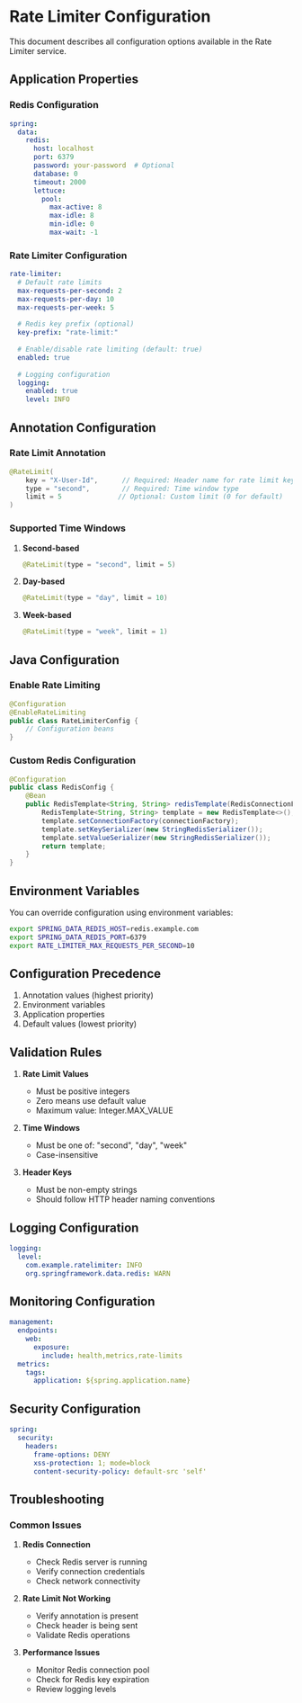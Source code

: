 # Rate Limiter Configuration

This document describes all configuration options available in the Rate Limiter service.

## Application Properties

### Redis Configuration

```yaml
spring:
  data:
    redis:
      host: localhost
      port: 6379
      password: your-password  # Optional
      database: 0
      timeout: 2000
      lettuce:
        pool:
          max-active: 8
          max-idle: 8
          min-idle: 0
          max-wait: -1
```

### Rate Limiter Configuration

```yaml
rate-limiter:
  # Default rate limits
  max-requests-per-second: 2
  max-requests-per-day: 10
  max-requests-per-week: 5
  
  # Redis key prefix (optional)
  key-prefix: "rate-limit:"
  
  # Enable/disable rate limiting (default: true)
  enabled: true
  
  # Logging configuration
  logging:
    enabled: true
    level: INFO
```

## Annotation Configuration

### Rate Limit Annotation

```java
@RateLimit(
    key = "X-User-Id",      // Required: Header name for rate limit key
    type = "second",        // Required: Time window type
    limit = 5              // Optional: Custom limit (0 for default)
)
```

### Supported Time Windows

1. **Second-based**
   ```java
   @RateLimit(type = "second", limit = 5)
   ```

2. **Day-based**
   ```java
   @RateLimit(type = "day", limit = 10)
   ```

3. **Week-based**
   ```java
   @RateLimit(type = "week", limit = 1)
   ```

## Java Configuration

### Enable Rate Limiting

```java
@Configuration
@EnableRateLimiting
public class RateLimiterConfig {
    // Configuration beans
}
```

### Custom Redis Configuration

```java
@Configuration
public class RedisConfig {
    @Bean
    public RedisTemplate<String, String> redisTemplate(RedisConnectionFactory connectionFactory) {
        RedisTemplate<String, String> template = new RedisTemplate<>();
        template.setConnectionFactory(connectionFactory);
        template.setKeySerializer(new StringRedisSerializer());
        template.setValueSerializer(new StringRedisSerializer());
        return template;
    }
}
```

## Environment Variables

You can override configuration using environment variables:

```bash
export SPRING_DATA_REDIS_HOST=redis.example.com
export SPRING_DATA_REDIS_PORT=6379
export RATE_LIMITER_MAX_REQUESTS_PER_SECOND=10
```

## Configuration Precedence

1. Annotation values (highest priority)
2. Environment variables
3. Application properties
4. Default values (lowest priority)

## Validation Rules

1. **Rate Limit Values**
   - Must be positive integers
   - Zero means use default value
   - Maximum value: Integer.MAX_VALUE

2. **Time Windows**
   - Must be one of: "second", "day", "week"
   - Case-insensitive

3. **Header Keys**
   - Must be non-empty strings
   - Should follow HTTP header naming conventions

## Logging Configuration

```yaml
logging:
  level:
    com.example.ratelimiter: INFO
    org.springframework.data.redis: WARN
```

## Monitoring Configuration

```yaml
management:
  endpoints:
    web:
      exposure:
        include: health,metrics,rate-limits
  metrics:
    tags:
      application: ${spring.application.name}
```

## Security Configuration

```yaml
spring:
  security:
    headers:
      frame-options: DENY
      xss-protection: 1; mode=block
      content-security-policy: default-src 'self'
```

## Troubleshooting

### Common Issues

1. **Redis Connection**
   - Check Redis server is running
   - Verify connection credentials
   - Check network connectivity

2. **Rate Limit Not Working**
   - Verify annotation is present
   - Check header is being sent
   - Validate Redis operations

3. **Performance Issues**
   - Monitor Redis connection pool
   - Check for Redis key expiration
   - Review logging levels 